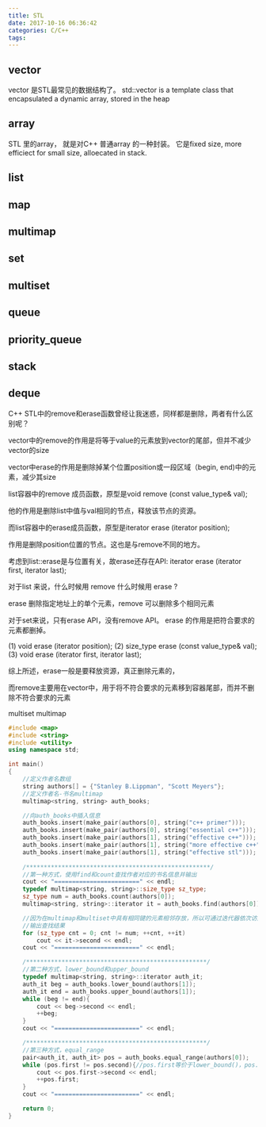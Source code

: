 ```yaml
---
title: STL
date: 2017-10-16 06:36:42
categories: C/C++
tags:
---
```


## vector
vector 是STL最常见的数据结构了。
std::vector is a template class that encapsulated a dynamic array, stored in the heap 

## array
STL 里的array， 就是对C++ 普通array 的一种封装。 它是fixed size, more efficiect for small size, alloecated in stack.
## list

## map

## multimap

## set

## multiset

## queue

## priority_queue

## stack  

## deque

C++ STL中的remove和erase函数曾经让我迷惑，同样都是删除，两者有什么区别呢？



vector中的remove的作用是将等于value的元素放到vector的尾部，但并不减少vector的size

vector中erase的作用是删除掉某个位置position或一段区域（begin, end)中的元素，减少其size



list容器中的remove 成员函数，原型是void remove (const value_type& val);

他的作用是删除list中值与val相同的节点，释放该节点的资源。



而list容器中的erase成员函数，原型是iterator erase (iterator position);

作用是删除position位置的节点。这也是与remove不同的地方。

考虑到list::erase是与位置有关，故erase还存在API:   iterator erase (iterator first, iterator last);

对于list 来说，什么时候用 remove 什么时候用 erase ?

erase 删除指定地址上的单个元素，remove 可以删除多个相同元素



对于set来说，只有erase API，没有remove API。 erase 的作用是把符合要求的元素都删掉。

(1) void erase (iterator position);
(2) size_type erase (const value_type& val);
(3) void erase (iterator first, iterator last);





综上所述，erase一般是要释放资源，真正删除元素的，

而remove主要用在vector中，用于将不符合要求的元素移到容器尾部，而并不删除不符合要求的元素


multiset multimap
```C++
#include <map>
#include <string>
#include <utility>
using namespace std;

int main()
{
    //定义作者名数组
    string authors[] = {"Stanley B.Lippman", "Scott Meyers"};
    //定义作者名-书名multimap
    multimap<string, string> auth_books;

    //向auth_books中插入信息
    auth_books.insert(make_pair(authors[0], string("c++ primer")));
    auth_books.insert(make_pair(authors[0], string("essential c++")));
    auth_books.insert(make_pair(authors[1], string("effective c++")));
    auth_books.insert(make_pair(authors[1], string("more effective c++")));
    auth_books.insert(make_pair(authors[1], string("effective stl")));
    
    /****************************************************/
    //第一种方式，使用find和count查找作者对应的书名信息并输出
    cout << "========================" << endl;
    typedef multimap<string, string>::size_type sz_type;
    sz_type num = auth_books.count(authors[0]);
    multimap<string, string>::iterator it = auth_books.find(authors[0]);

    //因为在multimap和multiset中具有相同键的元素相邻存放，所以可通过迭代器依次访问
    //输出查找结果
    for (sz_type cnt = 0; cnt != num; ++cnt, ++it)
        cout << it->second << endl;
    cout << "========================" << endl;

    /***************************************************/
    //第二种方式，lower_bound和upper_bound
    typedef multimap<string, string>::iterator auth_it;
    auth_it beg = auth_books.lower_bound(authors[1]);
    auth_it end = auth_books.upper_bound(authors[1]);
    while (beg != end){
        cout << beg->second << endl;
        ++beg;
    }
    cout << "========================" << endl;

    /***************************************************/
    //第三种方式，equal_range
    pair<auth_it, auth_it> pos = auth_books.equal_range(authors[0]);
    while (pos.first != pos.second){//pos.first等价于lower_bound()，pos.second等价于upper_bound()
        cout << pos.first->second << endl;
        ++pos.first;
    }
    cout << "========================" << endl;

    return 0;
}
```
